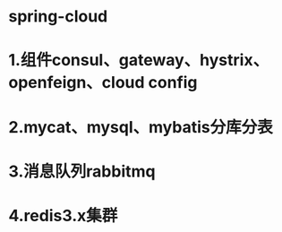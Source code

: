 # spring-cloud
# 1.组件consul、gateway、hystrix、openfeign、cloud config
# 2.mycat、mysql、mybatis分库分表
# 3.消息队列rabbitmq
# 4.redis3.x集群
